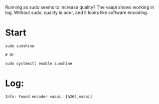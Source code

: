 Running as sudo seems to increase quality?
The vaapi shows working in log.
Without sudo, quality is poor, and it looks like software encoding.

# Start
```
sudo sunshine

# Or

sudo systemctl enable sunshine
```

# Log:
```Info: Found encoder vaapi: [h264_vaapi]```